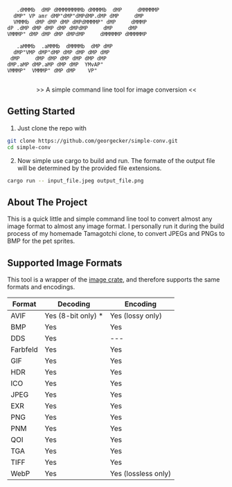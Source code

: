 ```
   .dMMMb  dMP dMMMMMMMMb dMMMMb  dMP     dMMMMMP 
  dMP" VP amr dMP"dMP"dMPdMP.dMP dMP     dMP      
  VMMMb  dMP dMP dMP dMPdMMMMP" dMP     dMMMP     
dP .dMP dMP dMP dMP dMPdMP     dMP     dMP        
VMMMP" dMP dMP dMP dMPdMP     dMMMMMP dMMMMMP     
                                                  
   .aMMMb  .aMMMb  dMMMMb  dMP dMP                
  dMP"VMP dMP"dMP dMP dMP dMP dMP                 
 dMP     dMP dMP dMP dMP dMP dMP                  
dMP.aMP dMP.aMP dMP dMP  YMvAP"                   
VMMMP"  VMMMP" dMP dMP    VP"                     
                                                      
```  
<div align="right">
  <p align="center">
    >> A simple command line tool for image conversion <<
  </p>
</div>



## Getting Started

1. Just clone the repo with
```sh
git clone https://github.com/georgecker/simple-conv.git
cd simple-conv
```

2. Now simple use cargo to build and run. The formate of the output file will be determined by the provided file extensions.
```sh
cargo run -- input_file.jpeg output_file.png
```

## About The Project
This is a quick little and simple command line tool to convert almost any image format to almost any image format. I personally run it during the build process of my homemade Tamagotchi clone, to convert JPEGs and PNGs to BMP for the pet sprites. 

## Supported Image Formats

This tool is a wrapper of the [image crate](https://github.com/image-rs/image), and therefore supports the same formats and encodings.

| Format   | Decoding                                  | Encoding                                |
| -------- | ----------------------------------------- | --------------------------------------- |
| AVIF     | Yes (8-bit only) \*                       | Yes (lossy only)                        |
| BMP      | Yes                                       | Yes                                     |
| DDS      | Yes                                       | ---                                      |
| Farbfeld | Yes                                       | Yes                                     |
| GIF      | Yes                                       | Yes                                     |
| HDR      | Yes                                       | Yes                                     |
| ICO      | Yes                                       | Yes                                     |
| JPEG     | Yes                                       | Yes                                     |
| EXR      | Yes                                       | Yes                                     |
| PNG      | Yes                                       | Yes                                     |
| PNM      | Yes                                       | Yes                                     |
| QOI      | Yes                                       | Yes                                     |
| TGA      | Yes                                       | Yes                                     |
| TIFF     | Yes                                       | Yes                                     |
| WebP     | Yes                                       | Yes (lossless only)                     |

